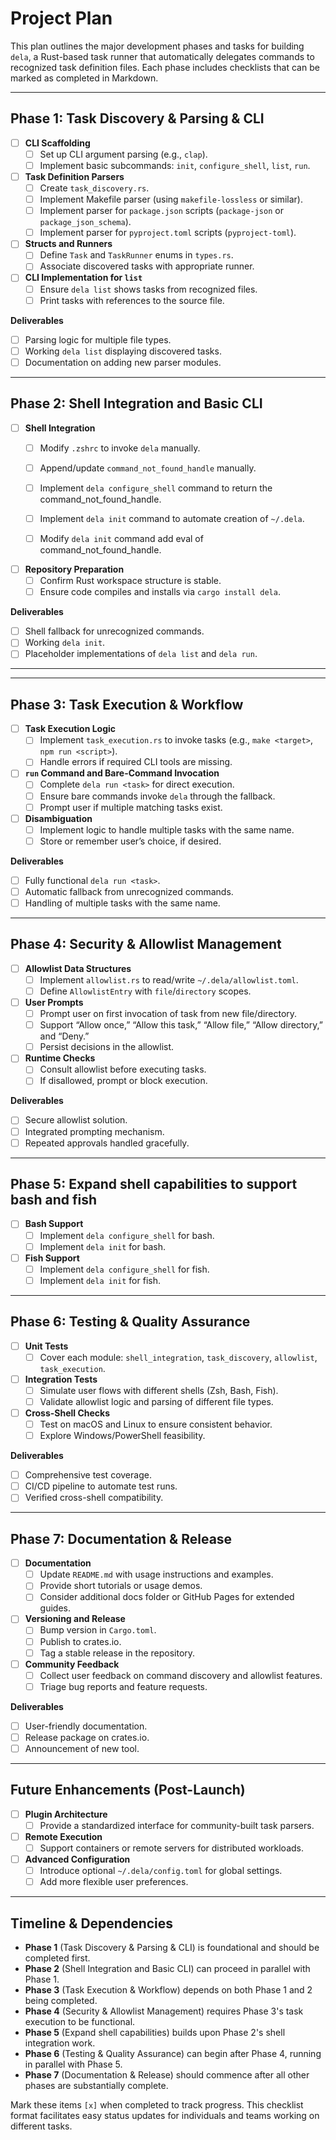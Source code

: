 # Project Plan

This plan outlines the major development phases and tasks for building `dela`, a Rust-based task runner that automatically delegates commands to recognized task definition files. Each phase includes checklists that can be marked as completed in Markdown.

---

## Phase 1: Task Discovery & Parsing & CLI

- [ ] **CLI Scaffolding**
  - [ ] Set up CLI argument parsing (e.g., `clap`).
  - [ ] Implement basic subcommands: `init`, `configure_shell`, `list`, `run`.

- [ ] **Task Definition Parsers**
  - [ ] Create `task_discovery.rs`.
  - [ ] Implement Makefile parser (using `makefile-lossless` or similar).
  - [ ] Implement parser for `package.json` scripts (`package-json` or `package_json_schema`).
  - [ ] Implement parser for `pyproject.toml` scripts (`pyproject-toml`).

- [ ] **Structs and Runners**
  - [ ] Define `Task` and `TaskRunner` enums in `types.rs`.
  - [ ] Associate discovered tasks with appropriate runner.

- [ ] **CLI Implementation for `list`**
  - [ ] Ensure `dela list` shows tasks from recognized files.
  - [ ] Print tasks with references to the source file.

**Deliverables**
- [ ] Parsing logic for multiple file types.
- [ ] Working `dela list` displaying discovered tasks.
- [ ] Documentation on adding new parser modules.
---

## Phase 2: Shell Integration and Basic CLI

- [ ] **Shell Integration**
  - [ ] Modify `.zshrc` to invoke `dela` manually.
  - [ ] Append/update `command_not_found_handle` manually.
  - [ ] Implement `dela configure_shell` command to return the command_not_found_handle.
  - [ ] Implement `dela init` command to automate creation of `~/.dela`.
  - [ ] Modify `dela init` command add eval of command_not_found_handle.


- [ ] **Repository Preparation**
  - [ ] Confirm Rust workspace structure is stable.
  - [ ] Ensure code compiles and installs via `cargo install dela`.

**Deliverables**
- [ ] Shell fallback for unrecognized commands.
- [ ] Working `dela init`.
- [ ] Placeholder implementations of `dela list` and `dela run`.

---



---

## Phase 3: Task Execution & Workflow

- [ ] **Task Execution Logic**
  - [ ] Implement `task_execution.rs` to invoke tasks (e.g., `make <target>`, `npm run <script>`).
  - [ ] Handle errors if required CLI tools are missing.

- [ ] **`run` Command and Bare-Command Invocation**
  - [ ] Complete `dela run <task>` for direct execution.
  - [ ] Ensure bare commands invoke `dela` through the fallback.
  - [ ] Prompt user if multiple matching tasks exist.

- [ ] **Disambiguation**
  - [ ] Implement logic to handle multiple tasks with the same name.
  - [ ] Store or remember user’s choice, if desired.

**Deliverables**
- [ ] Fully functional `dela run <task>`.
- [ ] Automatic fallback from unrecognized commands.
- [ ] Handling of multiple tasks with the same name.

---

## Phase 4: Security & Allowlist Management

- [ ] **Allowlist Data Structures**
  - [ ] Implement `allowlist.rs` to read/write `~/.dela/allowlist.toml`.
  - [ ] Define `AllowlistEntry` with `file`/`directory` scopes.

- [ ] **User Prompts**
  - [ ] Prompt user on first invocation of task from new file/directory.
  - [ ] Support “Allow once,” “Allow this task,” “Allow file,” “Allow directory,” and “Deny.”
  - [ ] Persist decisions in the allowlist.

- [ ] **Runtime Checks**
  - [ ] Consult allowlist before executing tasks.
  - [ ] If disallowed, prompt or block execution.

**Deliverables**
- [ ] Secure allowlist solution.
- [ ] Integrated prompting mechanism.
- [ ] Repeated approvals handled gracefully.

---

## Phase 5: Expand shell capabilities to support bash and fish

- [ ] **Bash Support**
  - [ ] Implement `dela configure_shell` for bash.
  - [ ] Implement `dela init` for bash.

- [ ] **Fish Support**
  - [ ] Implement `dela configure_shell` for fish.
  - [ ] Implement `dela init` for fish.

---

## Phase 6: Testing & Quality Assurance

- [ ] **Unit Tests**
  - [ ] Cover each module: `shell_integration`, `task_discovery`, `allowlist`, `task_execution`.

- [ ] **Integration Tests**
  - [ ] Simulate user flows with different shells (Zsh, Bash, Fish).
  - [ ] Validate allowlist logic and parsing of different file types.

- [ ] **Cross-Shell Checks**
  - [ ] Test on macOS and Linux to ensure consistent behavior.
  - [ ] Explore Windows/PowerShell feasibility.

**Deliverables**
- [ ] Comprehensive test coverage.
- [ ] CI/CD pipeline to automate test runs.
- [ ] Verified cross-shell compatibility.

---

## Phase 7: Documentation & Release

- [ ] **Documentation**
  - [ ] Update `README.md` with usage instructions and examples.
  - [ ] Provide short tutorials or usage demos.
  - [ ] Consider additional docs folder or GitHub Pages for extended guides.

- [ ] **Versioning and Release**
  - [ ] Bump version in `Cargo.toml`.
  - [ ] Publish to crates.io.
  - [ ] Tag a stable release in the repository.

- [ ] **Community Feedback**
  - [ ] Collect user feedback on command discovery and allowlist features.
  - [ ] Triage bug reports and feature requests.

**Deliverables**
- [ ] User-friendly documentation.
- [ ] Release package on crates.io.
- [ ] Announcement of new tool.

---

## Future Enhancements (Post-Launch)

- [ ] **Plugin Architecture**
  - [ ] Provide a standardized interface for community-built task parsers.

- [ ] **Remote Execution**
  - [ ] Support containers or remote servers for distributed workloads.

- [ ] **Advanced Configuration**
  - [ ] Introduce optional `~/.dela/config.toml` for global settings.
  - [ ] Add more flexible user preferences.

---

## Timeline & Dependencies

- **Phase 1** (Task Discovery & Parsing & CLI) is foundational and should be completed first.
- **Phase 2** (Shell Integration and Basic CLI) can proceed in parallel with Phase 1.
- **Phase 3** (Task Execution & Workflow) depends on both Phase 1 and 2 being completed.
- **Phase 4** (Security & Allowlist Management) requires Phase 3's task execution to be functional.
- **Phase 5** (Expand shell capabilities) builds upon Phase 2's shell integration work.
- **Phase 6** (Testing & Quality Assurance) can begin after Phase 4, running in parallel with Phase 5.
- **Phase 7** (Documentation & Release) should commence after all other phases are substantially complete.

Mark these items `[x]` when completed to track progress. This checklist format facilitates easy status updates for individuals and teams working on different tasks.